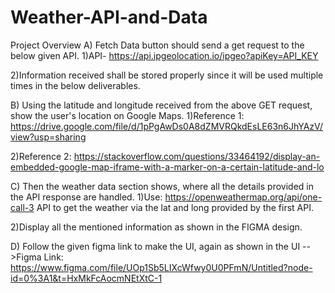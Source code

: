 # Weather-API-and-Data

Project Overview
A) Fetch Data button should send a get request to the below given API.
  1)API- https://api.ipgeolocation.io/ipgeo?apiKey=API_KEY

  2)Information received shall be stored properly since it will be used multiple times in the below deliverables.

B) Using the latitude and longitude received from the above GET request, show the user's location on Google Maps.
  1)Reference 1: https://drive.google.com/file/d/1pPgAwDs0A8dZMVRQkdEsLE63n6JhYAzV/view?usp=sharing

  2)Reference 2: https://stackoverflow.com/questions/33464192/display-an-embedded-google-map-iframe-with-a-marker-on-a-certain-latitude-and-lo

C) Then the weather data section shows, where all the details provided in the API response are handled. 
  1)Use: https://openweathermap.org/api/one-call-3 API to get the weather via the lat and long provided by the first API.
  
  2)Display all the mentioned information as shown in the FIGMA design.

D) Follow the given figma link to make the UI, again as shown in the UI 
   -->Figma Link: https://www.figma.com/file/UOp1Sb5LIXcWfwy0U0PFmN/Untitled?node-id=0%3A1&t=HxMkFcAocmNEtXtC-1
